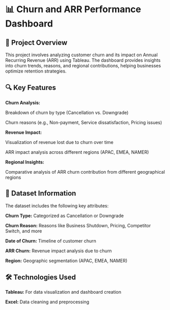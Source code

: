  # 📊 Churn and ARR Performance Dashboard

## 📌 Project Overview

This project involves analyzing customer churn and its impact on Annual Recurring Revenue (ARR) using Tableau. The dashboard provides insights into churn trends, reasons, and regional contributions, helping businesses optimize retention strategies.

## 🔍 Key Features

**Churn Analysis:**

Breakdown of churn by type (Cancellation vs. Downgrade)

Churn reasons (e.g., Non-payment, Service dissatisfaction, Pricing issues)

**Revenue Impact:**

Visualization of revenue lost due to churn over time

ARR impact analysis across different regions (APAC, EMEA, NAMER)

**Regional Insights:**

Comparative analysis of ARR churn contribution from different geographical regions

## 📂 Dataset Information

The dataset includes the following key attributes:

**Churn Type:** Categorized as Cancellation or Downgrade

**Churn Reason:** Reasons like Business Shutdown, Pricing, Competitor Switch, and more

**Date of Churn:** Timeline of customer churn

**ARR Churn:** Revenue impact analysis due to churn

**Region:** Geographic segmentation (APAC, EMEA, NAMER)

## 🛠️ Technologies Used

**Tableau:** For data visualization and dashboard creation

**Excel:** Data cleaning and preprocessing
